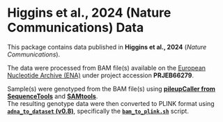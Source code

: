 # Higgins et al., 2024 (Nature Communications) Data

This package contains data published in **Higgins et al., 2024** (*Nature Communications*).

The data were processed from BAM file(s) available on the [European Nucleotide Archive (ENA)](https://www.ebi.ac.uk/ena/browser/) under project accession **PRJEB66279**.  

Sample(s) were genotyped from the BAM file(s) using **[pileupCaller from SequenceTools](https://github.com/stschiff/sequenceTools)** and **[SAMtools](https://github.com/samtools/samtools)**.  
The resulting genotype data were then converted to PLINK format using **[`adna_to_dataset` (v0.8)](https://github.com/teepean/adna_to_dataset)**, specifically the **[`bam_to_plink.sh`](https://github.com/teepean/adna_to_dataset/blob/main/bam_to_plink.sh)** script.
